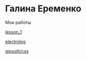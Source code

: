 
# Галина Еременко
Мои работы

[lesson_1](gallina-eremenko.github.io/lesson_1/ "Моя готовая работа")

[electrolog](gallina-eremenko.github.io/electrolog/ "Моя готовая работа")

[gipsolit/css](gallina-eremenko.github.io/gipsolit/css "Моя готовая работа")

